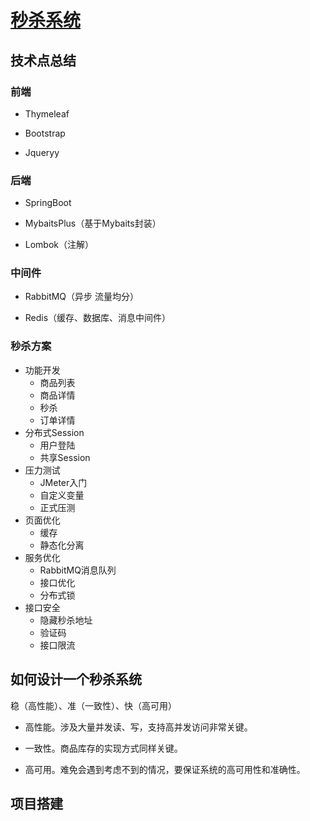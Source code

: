 # [秒杀系统](https://www.bilibili.com/video/BV1sf4y1L7KE)

## 技术点总结

### 前端

- Thymeleaf

- Bootstrap

- Jqueryy

### 后端

- SpringBoot

- MybaitsPlus（基于Mybaits封装）

- Lombok（注解）

### 中间件

- RabbitMQ（异步 流量均分）

- Redis（缓存、数据库、消息中间件）

### 秒杀方案

- 功能开发
	- 商品列表
	- 商品详情
	- 秒杀
	- 订单详情
- 分布式Session
	- 用户登陆
	- 共享Session
- 压力测试
	- JMeter入门
	- 自定义变量
	- 正式压测
- 页面优化
	- 缓存
	- 静态化分离
- 服务优化
	- RabbitMQ消息队列
	- 接口优化
	- 分布式锁
- 接口安全
	- 隐藏秒杀地址
	- 验证码
	- 接口限流

## 如何设计一个秒杀系统

稳（高性能）、准（一致性）、快（高可用）

- 高性能。涉及大量并发读、写，支持高并发访问非常关键。

- 一致性。商品库存的实现方式同样关键。

- 高可用。难免会遇到考虑不到的情况，要保证系统的高可用性和准确性。

## 项目搭建



